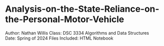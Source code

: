 # Analysis-on-the-State-Reliance-on-the-Personal-Motor-Vehicle
Author: Nathan Willis
Class: DSC 3334 Algorithms and Data Structures 
Date: Spring of 2024
Files Included:
  HTML
  Notebook
